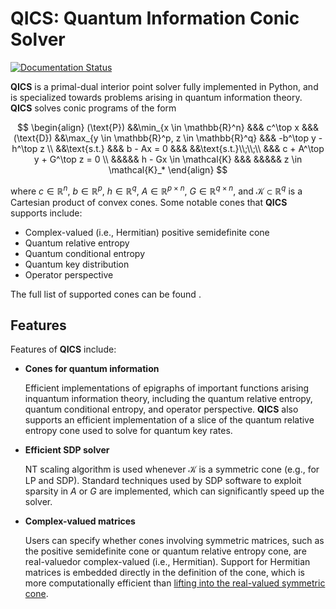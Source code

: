 # QICS: Quantum Information Conic Solver

[![Documentation Status](https://readthedocs.org/projects/qics/badge/?version=latest)](https://qics.readthedocs.io/en/latest/?badge=latest)

**QICS** is a primal-dual interior point solver fully implemented in Python, and is specialized towards problems arising in quantum information theory. **QICS** solves conic programs of the form

$$
\begin{align} 
   (\text{P}) &&\min_{x \in \mathbb{R}^n} &&& c^\top x  &&&  (\text{D}) &&\max_{y \in \mathbb{R}^p, z \in \mathbb{R}^q} &&& -b^\top y - h^\top z \\
    &&\text{s.t.} &&& b - Ax = 0                &&&  &&\text{s.t.}\\;\\;\\ &&& c + A^\top y + G^\top z = 0 \\
    &&&&& h - Gx \in \mathcal{K}                &&&  &&&&& z \in \mathcal{K}_*
\end{align}
$$

where $c \in \mathbb{R}^n$, $b \in \mathbb{R}^p$, $h \in \mathbb{R}^q$, $A \in \mathbb{R}^{p \times n}$, $G \in \mathbb{R}^{q \times n}$, and $\mathcal{K} \subset \mathbb{R}^{q}$ is a Cartesian product of convex cones. Some notable cones that **QICS** supports include:

- Complex-valued (i.e., Hermitian) positive semidefinite cone
- Quantum relative entropy
- Quantum conditional entropy
- Quantum key distribution
- Operator perspective

The full list of supported cones can be found <INSERT LINK HERE>.


## Features

Features of **QICS** include:

- **Cones for quantum information**

  Efficient implementations of epigraphs of important functions arising inquantum information theory, including the quantum relative entropy, quantum conditional entropy, and operator perspective. **QICS** also
  supports an efficient implementation of a slice of the quantum relative entropy cone used to solve for quantum key rates.

- **Efficient SDP solver**

  NT scaling algorithm is used whenever $\mathcal{K}$ is a symmetric cone (e.g., for LP and SDP). Standard techniques used by SDP software to exploit sparsity in $A$ or $G$ are implemented, which can significantly speed up the solver.

- **Complex-valued matrices**

  Users can specify whether cones involving symmetric matrices, such as the positive semidefinite cone or quantum relative entropy cone, are real-valuedor complex-valued (i.e., Hermitian). Support for Hermitian matrices is embedded directly in the definition of the cone, which is more computationally efficient than [lifting into the real-valued symmetric cone](https://docs.mosek.com/modeling-cookbook/sdo.html#hermitian-matrices).

